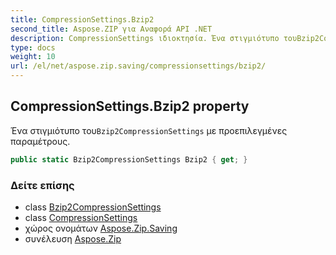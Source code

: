 ```yaml
---
title: CompressionSettings.Bzip2
second_title: Aspose.ZIP για Αναφορά API .NET
description: CompressionSettings ιδιοκτησία. Ένα στιγμιότυπο τουBzip2CompressionSettings με προεπιλεγμένες παραμέτρους.
type: docs
weight: 10
url: /el/net/aspose.zip.saving/compressionsettings/bzip2/
---
```

## CompressionSettings.Bzip2 property

Ένα στιγμιότυπο του`Bzip2CompressionSettings` με προεπιλεγμένες παραμέτρους.

```csharp
public static Bzip2CompressionSettings Bzip2 { get; }
```

### Δείτε επίσης

* class [Bzip2CompressionSettings](../../bzip2compressionsettings/)
* class [CompressionSettings](../)
* χώρος ονομάτων [Aspose.Zip.Saving](../../compressionsettings/)
* συνέλευση [Aspose.Zip](../../../)


